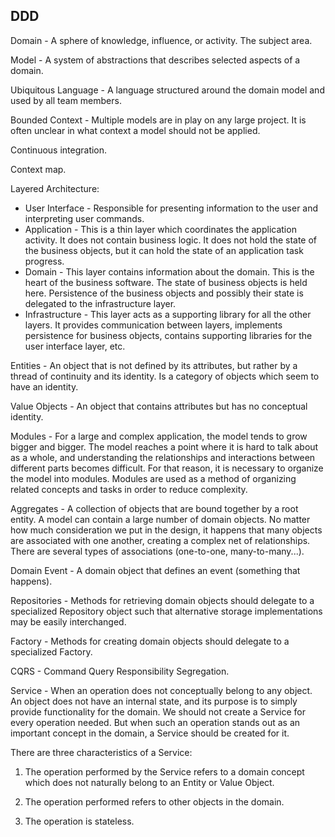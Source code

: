 DDD
-

Domain - A sphere of knowledge, influence, or activity. The subject area.

Model - A system of abstractions that describes selected aspects of a domain.

Ubiquitous Language - A language structured around the domain model
and used by all team members.

Bounded Context - Multiple models are in play on any large project.
It is often unclear in what context a model should not be applied.

Continuous integration.

Context map.

Layered Architecture:
* User Interface - Responsible for presenting information to the user and
interpreting user commands.
* Application - This is a thin layer which coordinates the application
activity. It does not contain business logic. It does not
hold the state of the business objects, but it can hold
the state of an application task progress.
* Domain - This layer contains information about the domain. This
is the heart of the business software. The state of
business objects is held here. Persistence of the
business objects and possibly their state is delegated to
the infrastructure layer.
* Infrastructure - This layer acts as a supporting library for all the other
layers. It provides communication between layers,
implements persistence for business objects, contains
supporting libraries for the user interface layer, etc.

Entities - An object that is not defined by its attributes,
but rather by a thread of continuity and its identity.
Is a category of objects which seem to have an identity.

Value Objects - An object that contains attributes but has no conceptual identity.

Modules - For a large and complex application, the model tends to grow
bigger and bigger. The model reaches a point where it is hard to
talk about as a whole, and understanding the relationships and
interactions between different parts becomes difficult. For that
reason, it is necessary to organize the model into modules.
Modules are used as a method of organizing related concepts
and tasks in order to reduce complexity.

Aggregates - A collection of objects that are bound together by a root entity.
A model can contain a large number of domain objects. No
matter how much consideration we put in the design, it happens
that many objects are associated with one another, creating a
complex net of relationships.
There are several types of associations (one-to-one, many-to-many...).

Domain Event - A domain object that defines an event (something that happens).

Repositories - Methods for retrieving domain objects
should delegate to a specialized Repository object
such that alternative storage implementations may be easily interchanged.

Factory - Methods for creating domain objects
should delegate to a specialized Factory.

CQRS - Command Query Responsibility Segregation.

Service - When an operation does not conceptually belong to any object.
An object does not have an internal state, and its purpose is to simply provide
functionality for the domain.
We should not create a Service for
every operation needed. But when such an operation stands out
as an important concept in the domain, a Service should be
created for it.

There are three characteristics of a Service:

1. The operation performed by the Service refers to a domain
concept which does not naturally belong to an Entity or Value
Object.

2. The operation performed refers to other objects in the domain.

3. The operation is stateless.
